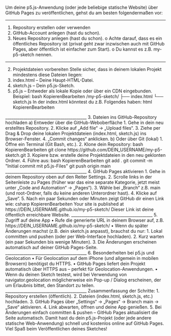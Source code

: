 Um deine p5.js-Anwendung (oder jede beliebige statische Website) über GitHub Pages zu veröffentlichen, gehst du am besten folgendermaßen vor:
________________________________________
1. Repository erstellen oder verwenden
1.	GitHub-Account anlegen (hast du schon).
2.	Neues Repository anlegen (hast du schon).
o	Achte darauf, dass es ein öffentliches Repository ist (privat geht zwar inzwischen auch mit GitHub Pages, aber öffentlich ist einfacher zum Start).
o	Du kannst es z.B. my-p5-sketch nennen.
________________________________________
2. Projektdateien vorbereiten
Stelle sicher, dass in deinem lokalen Projekt mindestens diese Dateien liegen:
1.	index.html – Deine Haupt-HTML-Datei.
2.	sketch.js – Dein p5.js-Sketch.
3.	p5.js – Entweder als lokale Kopie oder über ein CDN eingebunden.
Beispiel:
bash
KopierenBearbeiten
/my-p5-sketch/
├── index.html
└── sketch.js
In der index.html könntest du z.B. Folgendes haben:
html
KopierenBearbeiten
<!DOCTYPE html>
<html>
  <head>
    <meta charset="UTF-8">
    <title>Mein p5.js-Sketch</title>
    <!-- p5.js vom CDN laden, das erspart dir eine lokale Kopie -->
    <script src="https://cdn.jsdelivr.net/npm/p5@1.6.0/lib/p5.min.js"></script>
    <!-- Dein Sketch -->
    <script src="sketch.js"></script>
  </head>
  <body>
  </body>
</html>
________________________________________
3. Dateien ins GitHub-Repository hochladen
a) Entweder über die GitHub-Weboberfläche
1.	Gehe in dein neu erstelltes Repository.
2.	Klicke auf „Add file“ → „Upload files“.
3.	Ziehe per Drag & Drop deine lokalen Projektdateien (index.html, sketch.js) ins Browser-Fenster.
4.	„Commit changes“ anklicken.
b) Oder über Git (lokal)
1.	Öffne ein Terminal (Git Bash, etc.).
2.	Klone dein Repository:
bash
KopierenBearbeiten
git clone https://github.com/DEIN_USERNAME/my-p5-sketch.git
3.	Kopiere bzw. erstelle deine Projektdateien in den neu geklonten Ordner.
4.	Führe aus:
bash
KopierenBearbeiten
git add .
git commit -m "Initial commit mit p5.js-Files"
git push origin main
________________________________________
4. GitHub Pages aktivieren
1.	Gehe in deinem Repository oben auf den Reiter Settings.
2.	Scrolle links in der Seitenleiste zu Pages (früher war das eine separate Kategorie, jetzt meist unter „Code and Automation“ → „Pages“).
3.	Wähle bei „Branch“ z.B. main (und root-Ordner, falls du keine anderen Unterordner hast).
4.	Klicke auf „Save“.
5.	Nach ein paar Sekunden oder Minuten zeigt GitHub dir einen Link wie:
csharp
KopierenBearbeiten
Your site is published at https://DEIN_USERNAME.github.io/my-p5-sketch/
Dieser Link ist deine öffentlich erreichbare Website.
________________________________________
5. Zugriff auf deine App
•	Rufe die generierte URL in deinem Browser auf, z.B.
https://DEIN_USERNAME.github.io/my-p5-sketch/
•	Wenn du später Änderungen machst (z.B. dein sketch.js anpasst), brauchst du nur:
1.	Lokal committen und pushen (oder per Web-Interface hochladen).
2.	Kurz warten (ein paar Sekunden bis wenige Minuten).
3.	Die Änderungen erscheinen automatisch auf deiner GitHub Pages-Seite.
________________________________________
6. Besonderheiten bei p5.js und Geolocation
•	Für Geolocation auf dem iPhone (und allgemein in mobilen Browsern) benötigst du HTTPS.
•	GitHub Pages liefert dein Projekt automatisch über HTTPS aus – perfekt für Geolocation-Anwendungen.
•	Wenn du deinen Sketch testest, wird bei Verwendung von navigator.geolocation möglicherweise ein Pop-up / Dialog erscheinen, der um Erlaubnis bittet, den Standort zu teilen.
________________________________________
Zusammenfassung der Schritte:
1.	Repository erstellen (öffentlich).
2.	Dateien (index.html, sketch.js, etc.) hochladen.
3.	GitHub Pages über „Settings“ → „Pages“ → Branch main → „Save“ aktivieren.
4.	Link abwarten, öffnen und deine App genießen.
5.	Bei Änderungen einfach committen & pushen – GitHub Pages aktualisiert die Seite automatisch.
Damit hast du dein p5.js-Projekt (oder jede andere statische Web-Anwendung) schnell und kostenlos online auf GitHub Pages. Viel Spaß beim Veröffentlichen deines Sketches!
